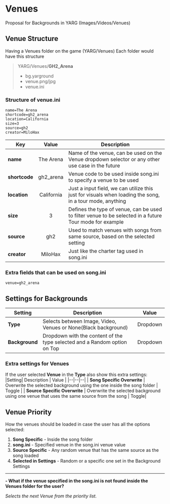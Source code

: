 
# Venues

Proposal for Backgrounds in YARG (Images/Videos/Venues)

## Venue Structure
Having a Venues folder on the game (YARG/Venues)
Each folder would have this structure

> YARG/Venues/**GH2_Arena**
>  - bg.yarground
>  - venue.png/jpg
>  - venue.ini

### Structure of venue.ini

    name=The Arena
    shortcode=gh2_arena
    location=California
    size=3
    source=gh2
    creator=MiloHax
    
|Key| Value | Description |
|--|:--:|--|
| **name** | The Arena | Name of the venue, can be used on the Venue dropdown selector or any other use case in the future |
| **shortcode**| gh2_arena| Venue code to be used inside song.ini to specify a venue to be used |
| **location** | California | Just a input field, we can utilize this just for visuals when loading the song, in a tour mode, anything |
| **size** | 3 | Defines the type of venue, can be used to filter venue to be selected in a future Tour mode for example |
| **source**| gh2| Used to match venues with songs from same source, based on the selected setting|
| **creator** | MiloHax| Just like the charter tag used in song.ini |

### Extra fields that can be used on song.ini

    venue=gh2_arena

## Settings for Backgrounds

|Setting| Description | Value | 
|--|--|--|
| **Type** | Selects between Image, Video, Venues or None(Black background) | Dropdown |
| **Background** | Dropdown with the content of the type selected and a Random option on Top | Dropdown |

### Extra settings for Venues
If the user selected **Venue** in the **Type** also show this extra settings:
|Setting| Description | Value | 
|--|--|--|
| **Song Specific Overwrite** | Overwrite the selected background using the one inside the song folder | Toggle |
| **Source Specific Overwrite** | Overwrite the selected background using one venue that uses the same source from the song | Toggle|

## Venue Priority
How the venues should be loaded in case the user has all the options selected:

 1. **Song Specific** - Inside the song folder
 2. **song.ini** - Specified venue in the song.ini venue value
 3. **Source Specific** - Any random venue that has the same source as the song loaded
 4. **Selected in Settings** - Random or a specific one set in the Background Settings

---

**- What if the venue specified in the song.ini is not found inside the Venues folder for the user?**

*Selects the next Venue from the priority list.*

